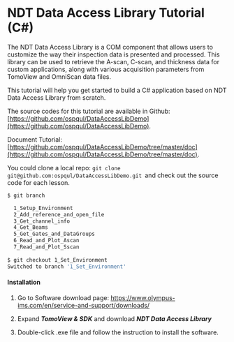 # NDT Data Access Library Tutorial (C#)

The NDT Data Access Library is a COM component that allows users to customize the way their inspection data is presented and  processed. This library can be used to retrieve the A-scan, C-scan, and thickness data for custom applications, along with various acquisition  parameters from TomoView and OmniScan data files.

This tutorial will help you get started to build a C# application based on NDT Data Access Library from scratch.

The source codes for this tutorial are available in Github: [https://github.com/ospqul/DataAccessLibDemo](https://github.com/ospqul/DataAccessLibDemo).

Document Tutorial: [https://github.com/ospqul/DataAccessLibDemo/tree/master/doc](https://github.com/ospqul/DataAccessLibDemo/tree/master/doc).

You could clone a local repo: `git clone git@github.com:ospqul/DataAccessLibDemo.git `and check out the source code for each lesson.

```bash
$ git branch

  1_Setup_Environment
  2_Add_reference_and_open_file
  3_Get_channel_info
  4_Get_Beams
  5_Get_Gates_and_DataGroups
  6_Read_and_Plot_Ascan
  7_Read_and_Plot_Sscan
  
$ git checkout 1_Set_Environment
Switched to branch '1_Set_Environment'
```

#### Installation

1. Go to Software download page: https://www.olympus-ims.com/en/service-and-support/downloads/

2. Expand ***TomoView & SDK*** and download ***NDT Data Access Library***
3. Double-click .exe file and follow the instruction to install the software.